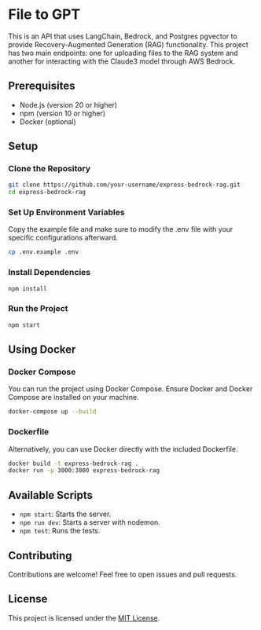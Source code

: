 # File to GPT

This is an API that uses LangChain, Bedrock, and Postgres pgvector to provide Recovery-Augmented Generation (RAG) functionality. This project has two main endpoints: one for uploading files to the RAG system and another for interacting with the Claude3 model through AWS Bedrock.

## Prerequisites

- Node.js (version 20 or higher)
- npm (version 10 or higher)
- Docker (optional)

## Setup

### Clone the Repository

```sh
git clone https://github.com/your-username/express-bedrock-rag.git
cd express-bedrock-rag
```

### Set Up Environment Variables

Copy the example file and make sure to modify the .env file with your specific configurations afterward.

```sh
cp .env.example .env
```

### Install Dependencies

```sh
npm install
```

### Run the Project

```sh
npm start
```

## Using Docker

### Docker Compose

You can run the project using Docker Compose. Ensure Docker and Docker Compose are installed on your machine.

```sh
docker-compose up --build
```

### Dockerfile

Alternatively, you can use Docker directly with the included Dockerfile.

```sh
docker build -t express-bedrock-rag .
docker run -p 3000:3000 express-bedrock-rag
```

## Available Scripts

- `npm start`: Starts the server.
- `npm run dev`: Starts a server with nodemon.
- `npm test`: Runs the tests.

## Contributing

Contributions are welcome! Feel free to open issues and pull requests.

## License

This project is licensed under the [MIT License](LICENSE).
